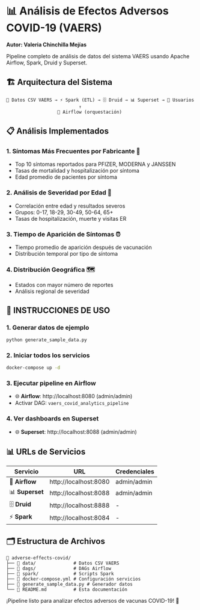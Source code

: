 # 📊 Análisis de Efectos Adversos COVID-19 (VAERS)

**Autor: Valeria Chinchilla Mejías**

Pipeline completo de análisis de datos del sistema VAERS usando Apache Airflow, Spark, Druid y Superset.

## 🏗️ Arquitectura del Sistema

```
📁 Datos CSV VAERS → ⚡ Spark (ETL) → 🗄️ Druid → 📊 Superset → 👥 Usuarios
                           ↑
                   🚁 Airflow (orquestación)
```

## 📋 Análisis Implementados

### 1. **Síntomas Más Frecuentes por Fabricante** 🎯

- Top 10 síntomas reportados para PFIZER, MODERNA y JANSSEN
- Tasas de mortalidad y hospitalización por síntoma
- Edad promedio de pacientes por síntoma

### 2. **Análisis de Severidad por Edad** 👥

- Correlación entre edad y resultados severos
- Grupos: 0-17, 18-29, 30-49, 50-64, 65+
- Tasas de hospitalización, muerte y visitas ER

### 3. **Tiempo de Aparición de Síntomas** ⏰

- Tiempo promedio de aparición después de vacunación
- Distribución temporal por tipo de síntoma

### 4. **Distribución Geográfica** 🗺️

- Estados con mayor número de reportes
- Análisis regional de severidad

## 🚀 **INSTRUCCIONES DE USO**

### 1. **Generar datos de ejemplo**

```bash
python generate_sample_data.py
```

### 2. **Iniciar todos los servicios**

```bash
docker-compose up -d
```

### 3. **Ejecutar pipeline en Airflow**

- 🌐 **Airflow**: http://localhost:8080 (admin/admin)
- Activar DAG: `vaers_covid_analytics_pipeline`

### 4. **Ver dashboards en Superset**

- 🌐 **Superset**: http://localhost:8088 (admin/admin)

## 📊 **URLs de Servicios**

| Servicio        | URL                   | Credenciales |
| --------------- | --------------------- | ------------ |
| 🚁 **Airflow**  | http://localhost:8080 | admin/admin  |
| 📊 **Superset** | http://localhost:8088 | admin/admin  |
| 🗄️ **Druid**    | http://localhost:8888 | -            |
| ⚡ **Spark**    | http://localhost:8084 | -            |

## 🗂️ **Estructura de Archivos**

```
📁 adverse-effects-covid/
├── 📁 data/              # Datos CSV VAERS
├── 📁 dags/              # DAGs Airflow
├── 📁 spark/             # Scripts Spark
├── 📄 docker-compose.yml # Configuración servicios
├── 📄 generate_sample_data.py # Generador datos
└── 📄 README.md          # Esta documentación
```

¡Pipeline listo para analizar efectos adversos de vacunas COVID-19! 🚀
